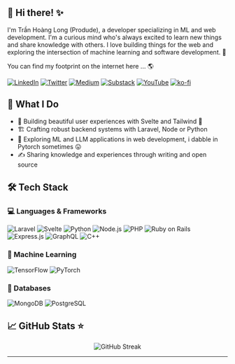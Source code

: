 ## 👋 Hi there! ✨

I'm Trần Hoàng Long (Produde), a developer specializing in ML and web development. I'm a curious mind who's always excited to learn new things and share knowledge with others. I love building things for the web and exploring the intersection of machine learning and software development. 🚀

You can find my footprint on the internet here ... 🌎

[![LinkedIn](https://img.shields.io/badge/LinkedIn-0077B5?style=for-the-badge&logo=linkedin&logoColor=white)](https://www.linkedin.com/in/produdez)
[![Twitter](https://img.shields.io/badge/Twitter-1DA1F2?style=for-the-badge&logo=twitter&logoColor=white)](https://twitter.com/produdez)
[![Medium](https://img.shields.io/badge/Medium-12100E?style=for-the-badge&logo=medium&logoColor=white)](https://medium.com/@produde)
[![Substack](https://img.shields.io/badge/Substack-FF6719?style=for-the-badge&logo=substack&logoColor=white)](https://produde.substack.com)
[![YouTube](https://img.shields.io/badge/YouTube-FF0000?style=for-the-badge&logo=youtube&logoColor=white)](https://www.youtube.com/@long.produde)
[![ko-fi](https://ko-fi.com/img/githubbutton_sm.svg)](https://ko-fi.com/F1F6184XUR)

## 🌱 What I Do

-   🎨 Building beautiful user experiences with Svelte and Tailwind 💯
-   🏗️ Crafting robust backend systems with Laravel, Node or Python
-   🤖 Exploring ML and LLM applications in web development, i dabble in Pytorch sometimes 😛️
-   ✍️ Sharing knowledge and experiences through writing and open source

## 🛠️ Tech Stack

### 💻 Languages & Frameworks

![Laravel](https://img.shields.io/badge/Laravel-FF2D20?style=for-the-badge&logo=laravel&logoColor=white)
![Svelte](https://img.shields.io/badge/Svelte-FF3E00?style=for-the-badge&logo=svelte&logoColor=white)
![Python](https://img.shields.io/badge/Python-3776AB?style=for-the-badge&logo=python&logoColor=white)
![Node.js](https://img.shields.io/badge/Node.js-339933?style=for-the-badge&logo=nodedotjs&logoColor=white)
![PHP](https://img.shields.io/badge/PHP-777BB4?style=for-the-badge&logo=php&logoColor=white)
![Ruby on Rails](https://img.shields.io/badge/Ruby_on_Rails-CC0000?style=for-the-badge&logo=ruby-on-rails&logoColor=white)
![Express.js](https://img.shields.io/badge/Express.js-000000?style=for-the-badge&logo=express&logoColor=white)
![GraphQL](https://img.shields.io/badge/GraphQL-E10098?style=for-the-badge&logo=graphql&logoColor=white)
![C++](https://img.shields.io/badge/C++-00599C?style=for-the-badge&logo=cplusplus&logoColor=white)

### 🧠 Machine Learning

![TensorFlow](https://img.shields.io/badge/TensorFlow-FF6F00?style=for-the-badge&logo=tensorflow&logoColor=white)
![PyTorch](https://img.shields.io/badge/PyTorch-EE4C2C?style=for-the-badge&logo=pytorch&logoColor=white)

### 💾 Databases

![MongoDB](https://img.shields.io/badge/MongoDB-47A248?style=for-the-badge&logo=mongodb&logoColor=white)
![PostgreSQL](https://img.shields.io/badge/PostgreSQL-316192?style=for-the-badge&logo=postgresql&logoColor=white)

## 📈 GitHub Stats ⭐

<div align="center">
  <img src="https://github-readme-streak-stats.herokuapp.com/?user=produdez&theme=radical" alt="GitHub Streak" />
</div>

---
